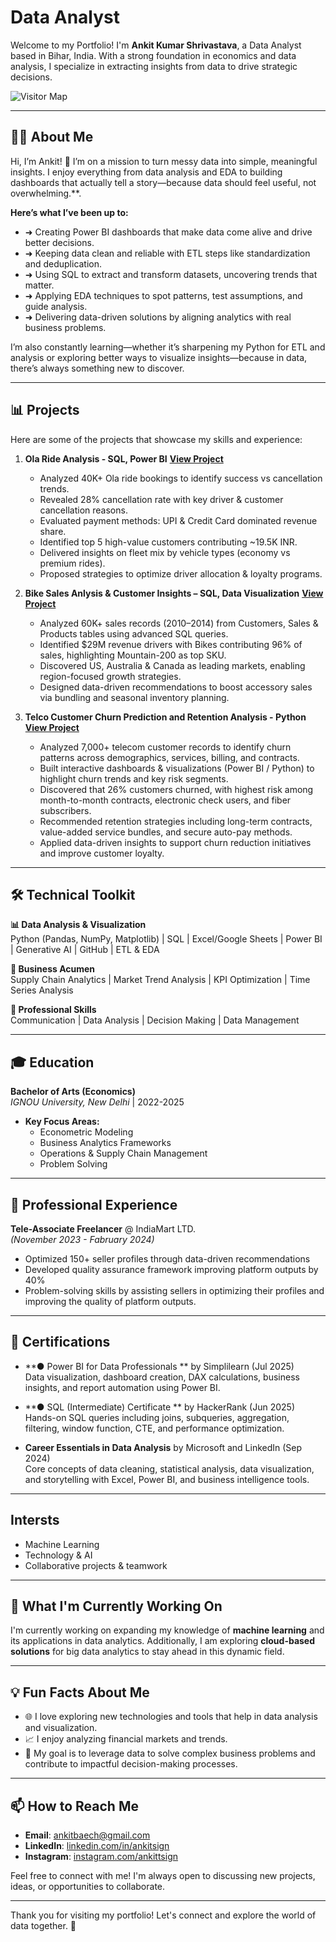 # **Data Analyst**

Welcome to my Portfolio! I'm **Ankit Kumar Shrivastava**, a Data Analyst based in Bihar, India. With a strong foundation in economics and data analysis, I specialize in extracting insights from data to drive strategic decisions. 

![Visitor Map](https://visitor-badge.laobi.icu/badge?page_id=ankitkumar.ankitkumar)

---

## **👨‍🎓 About Me**

Hi, I’m Ankit! 👋 I’m on a mission to turn messy data into simple, meaningful insights. I enjoy everything from data analysis and EDA to building dashboards that actually tell a story—because data should feel useful, not overwhelming.**.  


**Here’s what I’ve been up to:**  
- ➜ Creating Power BI dashboards that make data come alive and drive better decisions.
- ➜ Keeping data clean and reliable with ETL steps like standardization and deduplication.
- ➜ Using SQL to extract and transform datasets, uncovering trends that matter.
- ➜ Applying EDA techniques to spot patterns, test assumptions, and guide analysis.
- ➜ Delivering data-driven solutions by aligning analytics with real business problems.

I’m also constantly learning—whether it’s sharpening my Python for ETL and analysis or exploring better ways to visualize insights—because in data, there’s always something new to discover.

---

## **📊 Projects**

Here are some of the projects that showcase my skills and experience:

1. **Ola Ride Analysis - SQL, Power BI**  **[View Project](https://github.com/MrAnkitk/MrAnkitk-ola-rides-analysis-powerbi)**
   - Analyzed 40K+ Ola ride bookings to identify success vs cancellation trends.
   - Revealed 28% cancellation rate with key driver & customer cancellation reasons.
   - Evaluated payment methods: UPI & Credit Card dominated revenue share.
   - Identified top 5 high-value customers contributing ~19.5K INR.
   - Delivered insights on fleet mix by vehicle types (economy vs premium rides).
   - Proposed strategies to optimize driver allocation & loyalty programs. 
   

2. **Bike Sales Anlysis & Customer Insights – SQL, Data Visualization**   **[View Project](https://github.com/MrAnkitk/bike-sales-analysis-sql)**
   - Analyzed 60K+ sales records (2010–2014) from Customers, Sales & Products tables using advanced SQL queries.
   - Identified $29M revenue drivers with Bikes contributing 96% of sales, highlighting Mountain-200 as top SKU.
   - Discovered US, Australia & Canada as leading markets, enabling region-focused growth strategies.
   - Designed data-driven recommendations to boost accessory sales via bundling and seasonal inventory planning.
  

3. **Telco Customer Churn Prediction and Retention Analysis - Python**  **[View Project](https://github.com/MrAnkitk/telco-customer-churn-analysis-python)**
   - Analyzed 7,000+ telecom customer records to identify churn patterns across demographics, services, billing, and contracts.
   - Built interactive dashboards & visualizations (Power BI / Python) to highlight churn trends and key risk segments.
   - Discovered that 26% customers churned, with highest risk among month-to-month contracts, electronic check users, and fiber subscribers.
   - Recommended retention strategies including long-term contracts, value-added service bundles, and secure auto-pay methods.
   - Applied data-driven insights to support churn reduction initiatives and improve customer loyalty. 

---

## **🛠️ Technical Toolkit**

**📊 Data Analysis & Visualization**  
Python (Pandas, NumPy, Matplotlib) | SQL | Excel/Google Sheets | Power BI | Generative AI | GitHub | ETL & EDA

**💼 Business Acumen**  
Supply Chain Analytics | Market Trend Analysis | KPI Optimization | Time Series Analysis 

**🔧 Professional Skills**  
Communication | Data Analysis | Decision Making | Data Management

---

## 🎓 **Education**  
**Bachelor of Arts (Economics)**  
*IGNOU University, New Delhi* | 2022-2025  
- **Key Focus Areas:**  
  - Econometric Modeling  
  - Business Analytics Frameworks  
  - Operations & Supply Chain Management  
  - Problem Solving
---
## 💼 **Professional Experience**  
**Tele-Associate Freelancer** @ IndiaMart LTD.  
*(November 2023 - Fabruary 2024)*  
- Optimized 150+ seller profiles through data-driven recommendations  
- Developed quality assurance framework improving platform outputs by 40%  
- Problem-solving skills by assisting sellers in optimizing their profiles and improving the quality of platform outputs.

---
## **🏅 Certifications**
- **●	Power BI for Data Professionals ** by Simplilearn (Jul 2025)  
  Data visualization, dashboard creation, DAX calculations, business insights, and report automation using Power BI.

- **●	SQL (Intermediate) Certificate ** by HackerRank (Jun 2025) 
  Hands-on SQL queries including joins, subqueries, aggregation, filtering, window function, CTE, and performance optimization.

- **Career Essentials in Data Analysis** by Microsoft and LinkedIn (Sep 2024)  
  Core concepts of data cleaning, statistical analysis, data visualization, and storytelling with Excel, Power BI, and business intelligence tools.
  
---

## **Intersts**
- Machine Learning
- Technology & AI
- Collaborative projects & teamwork

---

## **🌱 What I'm Currently Working On**

I'm currently working on expanding my knowledge of **machine learning** and its applications in data analytics. Additionally, I am exploring **cloud-based solutions** for big data analytics to stay ahead in this dynamic field.

---

## **💡 Fun Facts About Me**

- 🌐 I love exploring new technologies and tools that help in data analysis and visualization.
- 📈 I enjoy analyzing financial markets and trends.
- 🎯 My goal is to leverage data to solve complex business problems and contribute to impactful decision-making processes.

---

## **📫 How to Reach Me**

- **Email**: ankitbaech@gmail.com
- **LinkedIn**: [linkedin.com/in/ankitsign](https://www.linkedin.com/in/ankitsign/)  
- **Instagram**: [instagram.com/ankittsign](https://www.instagram.com/ankittsign/)

Feel free to connect with me! I'm always open to discussing new projects, ideas, or opportunities to collaborate.

---

Thank you for visiting my portfolio! Let's connect and explore the world of data together. 🚀

